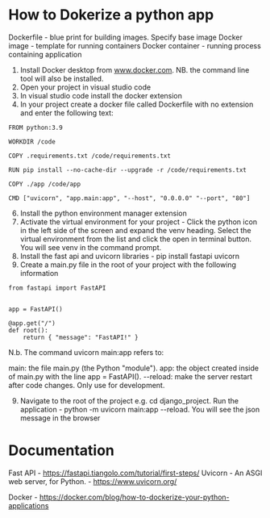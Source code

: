How to Dokerize a python app
============================

Dockerfile - blue print for building images. Specify base image
Docker image - template for running containers
Docker container - running process containing application

1. Install Docker desktop from www.docker.com. NB. the command line tool will also be installed.
2. Open your project in visual studio code
3. In visual studio code install the docker extension
4. In your project create a docker file called Dockerfile with no extension and enter the following text:

```
FROM python:3.9

WORKDIR /code

COPY .requirements.txt /code/requirements.txt

RUN pip install --no-cache-dir --upgrade -r /code/requirements.txt

COPY ./app /code/app

CMD ["uvicorn", "app.main:app", "--host", "0.0.0.0" "--port", "80"]
```

6. Install the python environment manager extension
7. Activate the virtual environment for your project - Click the python icon in the left side of the screen and expand the venv heading. 
Select the virtual environment from the list and click the open in terminal button. You will see venv in the command prompt. 
7. Install the fast api and uvicorn libraries - pip install fastapi uvicorn
8. Create a main.py file in the root of your project with the following information

```
from fastapi import FastAPI


app = FastAPI()

@app.get("/")
def root():
    return { "message": "FastAPI!" }
```

N.b. The command uvicorn main:app refers to:

main: the file main.py (the Python "module").
app: the object created inside of main.py with the line app = FastAPI().
--reload: make the server restart after code changes. Only use for development.

9. Navigate to the root of the project e.g. cd django_project. Run the application - python -m uvicorn main:app --reload. You will see the json message in 
the browser


Documentation
===================

Fast API - https://fastapi.tiangolo.com/tutorial/first-steps/
Uvicorn - An ASGI web server, for Python. - https://www.uvicorn.org/

Docker - https://docker.com/blog/how-to-dockerize-your-python-applications 
